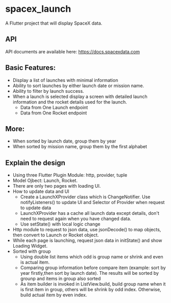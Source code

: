 # spacex_launch

A Flutter project that will display SpaceX data.

## API
API documents are available here:
https://docs.spacexdata.com

## Basic Features:
- Display a list of launches with minimal information
- Ability to sort launches by either launch date or mission name.
- Ability to filter by launch success.
- When a launch is selected display a screen with detailed launch information and the rocket details used for the launch.
    - Data from One Launch endpoint
    - Data from One Rocket endpoint

## More:
- When sorted by launch date, group them by year
- When sorted by mission name, group them by the first alphabet

## Explain the design
- Using three Flutter Plugin Module: http, provider, tuple
- Model Ojbect: Launch, Rocket.
- There are only two pages with loading UI.
- How to update data and UI 
    - Create a LaunchXProvider class which is ChangeNotifier. Use notifyListeners() to update UI and Selector of Provider when request to update data
    - LaunchXProvider has a cache all launch data except details, don't need to request again when you have changed data.
    - Use setState() with local logic change
- Http module to request to json data, use jsonDecode() to map objects, then convert to Launch or Rocket object.
- While each page is launching, request json data in initState() and show Loading Widget.
- Sorted with group
    - Using double list items which odd is group name or shrink and even is actual item.
    - Comparing group information before compare item (example: sort by year firstly,then sort by launch date). The results will be sorted by grounp and items in group also sorted
    - As item builder is invoked in ListView.build, build group name when it is first item in group, others will be shrink by odd index. Otherwise, build actual item by even index.